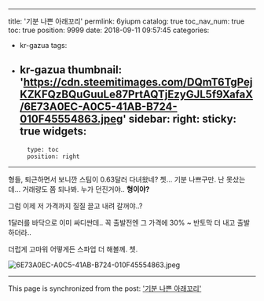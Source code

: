 
---
title: '기분 나쁜 아래꼬리'
permlink: 6yiupm
catalog: true
toc_nav_num: true
toc: true
position: 9999
date: 2018-09-11 09:57:45
categories:
- kr-gazua
tags:
- kr-gazua
thumbnail: 'https://cdn.steemitimages.com/DQmT6TgPejKZKFQzBQuGuuLe87PrtAQTjEzyGJL5f9XafaX/6E73A0EC-A0C5-41AB-B724-010F45554863.jpeg'
sidebar:
    right:
        sticky: true
widgets:
    -
        type: toc
        position: right
---


형들, 퇴근하면서 보니깐 스팀이 0.63달러 다녀왔네? 쳇... 기분 나쁘구만. 난 못샀는데... 거래량도 쫌 되나봐. 누가 던진거야.. <b>형이야?</b>

그럼 이제 저 가격까지 질질 끌고 내려 갈꺼야..?

1달러를 바닥으로 이미 싸디싼데.. 꼭 출발전엔 그 가격에 30% ~ 반토막 더 내고 출발하더라.. 

더럽게 고마워 어떻게든 스파업 더 해볼께. 쳇.

![6E73A0EC-A0C5-41AB-B724-010F45554863.jpeg](https://cdn.steemitimages.com/DQmT6TgPejKZKFQzBQuGuuLe87PrtAQTjEzyGJL5f9XafaX/6E73A0EC-A0C5-41AB-B724-010F45554863.jpeg)

- - -

This page is synchronized from the post: ['기분 나쁜 아래꼬리'](https://steemit.com/@jaydih/6yiupm)
